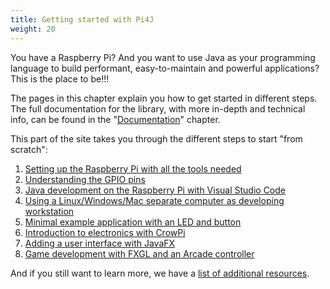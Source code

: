 ```yaml
---
title: Getting started with Pi4J
weight: 20
---
```


You have a Raspberry Pi? And you want to use Java as your programming language to build performant, easy-to-maintain 
and powerful applications? This is the place to be!!!

The pages in this chapter explain you how to get started in different steps. The full documentation for the library,
with more in-depth and technical info, can be found in the "[Documentation](/documentation/)" chapter.

This part of the site takes you through the different steps to start "from scratch":

1. [Setting up the Raspberry Pi with all the tools needed](/getting-started/set-up-a-new-raspberry-pi/)
2. [Understanding the GPIO pins](/getting-started/understanding-the-pins/)
3. [Java development on the Raspberry Pi with Visual Studio Code](/getting-started/java-development-on-the-raspberry-pi-with-vsc/)
4. [Using a Linux/Windows/Mac separate computer as developing workstation](/getting-started/developing-on-a-remote-pc/)
5. [Minimal example application with an LED and button](/getting-started/minimal-example-application/)
6. [Introduction to electronics with CrowPi](/getting-started/introduction-to-electronics-with-crowpi/)
7. [Adding a user interface with JavaFX](/getting-started/user-interface-with-javafx/)
8. [Game development with FXGL and an Arcade controller](/getting-started/game-development-with-fxgl/)

And if you still want to learn more, we have a [list of additional resources](/getting-started/learn-more/).